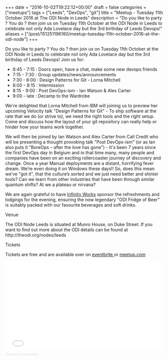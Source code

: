 +++
date = "2016-10-02T19:22:12+00:00"
draft = false
categories = ["meetups"]
tags = ["Leeds", "DevOps", "git"]
title = "Meetup - Tuesday 11th October 2016 at The ODI Node in Leeds"
description = "Do you like to party ? You do ? then join us on Tuesday 11th October at the ODI Node in Leeds to celebrate not only Ada Lovelace day but the 3rd birthday of Leeds Devops!"
aliases = ["/post/151251196160/meetup-tuesday-11th-october-2016-at-the-odi-node"]
+++
<p><p>Do you like to party ? You do ? then join us on Tuesday 11th October at the ODI Node in Leeds to celebrate not only Ada Lovelace day but the 3rd birthday of Leeds Devops! Join us for:</p><ul><li>6:45 - 7:15 : Doors open, have a chat, make some new devops friends<br></li><li>7:15 - 7:30 : Group updates/news/announcements<br></li><li>7:30 - 8:00 : Design Patterns for Git - Lorna Mitchell<br></li><li>8:00 - 8:15 : Intermission<br></li><li>8:15 - 9:00 : Post DevOps-ism - Ian Watson & Alex Carter<br></li><li>9:00 - late : Decamp to the Wardrobe<br></li></ul><!-- more --><p>We're delighted that Lorna Mitchell from IBM will joining us to preview her upcoming Velocity talk "Design Patterns for Git" - To ship software at the rate that we do (or strive to), we need the right tools and the right setup. Come and discuss how the layout of your git repository can really help or hinder how your teams work together.</p><p>We will then be joined by Ian Watson and Alex Carter from Call Credit who will be presenting a thought provoking talk "Post DevOps-ism" (or as Ian also puts it "BoreOps – after the love has gone") - It's been 7 years since the first DevOps day in Belgium and in that time many, many people and companies have been on an exciting rollercoaster journey of discovery and change. Once a year Manual deployments are a distant, horrifying fever dream. We’re even doing it on Windows these days!! So, does this mean we’ve "got it", that the culture’s sorted and we just need better and shinier tools? Can we learn from other industries that have been through similar quantum shifts? At we a plateau or nirvana?</p><p>We are again grateful to have <a href="https://www.infinityworks.com/">Infinity Works</a> sponsor the refreshments and lodgings for the evening, ensuring the now legendary "ODI Fridge of Beer" is suitably packed with our favourite beverages and soft drinks.</p><p>Venue</p><p>The ODI Node Leeds is situated at Munro House, on Duke Street. If you want to find out more about the ODI details can be found at http://theodi.org/nodes/leeds</p><p>Tickets</p><p>Tickets are free and are available over on <a href="http://leedsdevops-oct-16.eventbrite.co.uk">eventbrite </a>or <a href="https://www.meetup.com/LeedsDevops/events/234575509/">meetup.com</a></p><div style="width:100%; text-align:left;"><iframe src="//eventbrite.co.uk/tickets-external?eid=28318520457&amp;ref=etckt" frameborder="0" height="284" width="100%" marginheight="5" marginwidth="5" scrolling="auto"></iframe><div style="font-family:Helvetica, Arial; font-size:10px; padding:5px 0 5px; margin:2px; width:100%; text-align:left;"><a class="powered-by-eb" style="color: #dddddd; text-decoration: none;" target="_blank" href="http://www.eventbrite.co.uk/r/etckt">Powered by Eventbrite</a></div></div></p>